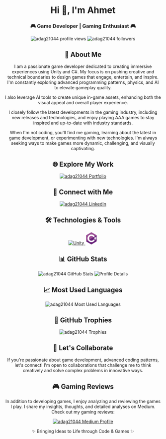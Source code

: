 <h1 align="center">Hi 👋, I'm Ahmet</h1>
<h3 align="center">🎮 Game Developer | Gaming Enthusiast 🎮</h3>

<p align="center">
  <img src="https://komarev.com/ghpvc/?username=adag21044&label=Profile%20views&color=0e75b6&style=flat" alt="adag21044 profile views" />
  <img src="https://img.shields.io/github/followers/adag21044?label=Followers&style=social" alt="adag21044 followers" />
</p>


<h2 align="center">🚀 About Me</h2>
<p align="center">
  I am a passionate game developer dedicated to creating immersive experiences using Unity and C#. My focus is on pushing creative and technical boundaries to design games that engage, entertain, and inspire. I'm constantly exploring advanced programming patterns, physics, and AI to elevate gameplay quality.
</p>
<p align="center">
  I also leverage AI tools to create unique in-game assets, enhancing both the visual appeal and overall player experience.
</p>
<p align="center">
  I closely follow the latest developments in the gaming industry, including new releases and technologies, and enjoy playing AAA games to stay inspired and up-to-date with industry standards.
</p>
<p align="center">
  When I'm not coding, you'll find me gaming, learning about the latest in game development, or experimenting with new technologies. I'm always seeking ways to make games more dynamic, challenging, and visually captivating.
</p>





<h2 align="center">🌐 Explore My Work</h2>
<p align="center">
  <a href="https://adag21044.github.io/Portfolio" target="_blank">
    <img src="https://img.shields.io/badge/Portfolio-%23FF5722.svg?&style=for-the-badge&logo=Google-Chrome&logoColor=white" alt="adag21044 Portfolio" />
  </a>
</p>



<h2 align="center">🔗 Connect with Me</h2>
<p align="center">
  <a href="https://linkedin.com/in/adag21044" target="_blank">
    <img src="https://raw.githubusercontent.com/rahuldkjain/github-profile-readme-generator/master/src/images/icons/Social/linked-in-alt.svg" alt="adag21044 LinkedIn" height="30" width="40" />
  </a>
</p>



<h2 align="center">🛠️ Technologies & Tools</h2>
<p align="center">
  <a href="https://unity.com/" target="_blank" rel="noreferrer">
    <img src="https://www.vectorlogo.zone/logos/unity3d/unity3d-icon.svg" alt="Unity" width="40" height="40"/>
  </a>
  <a href="https://www.w3schools.com/cs/" target="_blank" rel="noreferrer"> 
    <img src="https://raw.githubusercontent.com/devicons/devicon/master/icons/csharp/csharp-original.svg" alt="C#" width="40" height="40"/> 
  </a> 
</p>


<h2 align="center">📊 GitHub Stats</h2>
<p align="center">
  <img src="https://github-readme-stats.vercel.app/api?username=adag21044&show_icons=true&theme=radical" alt="adag21044 GitHub Stats" />
  <img src="https://github-profile-summary-cards.vercel.app/api/cards/profile-details?username=adag21044&theme=radical" alt="Profile Details" />
</p>



<h2 align="center">📈 Most Used Languages</h2>
<p align="center">
  <img src="https://github-readme-stats.vercel.app/api/top-langs/?username=adag21044&layout=compact&theme=radical" alt="adag21044 Most Used Languages" />
</p>


<h2 align="center">🏅 GitHub Trophies</h2>
<p align="center">
  <img src="https://github-profile-trophy.vercel.app/?username=adag21044&theme=dracula&column=7" alt="adag21044 Trophies" />
</p>



<h2 align="center">💬 Let's Collaborate</h2>
<p align="center">
  If you're passionate about game development, advanced coding patterns, let's connect! I'm open to collaborations that challenge me to think creatively and solve complex problems in innovative ways.
</p>

<h2 align="center">🎮 Gaming Reviews</h2> <p align="center"> In addition to developing games, I enjoy analyzing and reviewing the games I play. I share my insights, thoughts, and detailed analyses on Medium. Check out my gaming reviews: </p> <p align="center"> <a href="https://medium.com/@adag21044" target="_blank"> <img src="https://img.shields.io/badge/Medium-%2312100E.svg?&style=for-the-badge&logo=Medium&logoColor=white" alt="adag21044 Medium Profile" /> </a> </p>



<p align="center">✨ Bringing Ideas to Life through Code & Games ✨</p>
